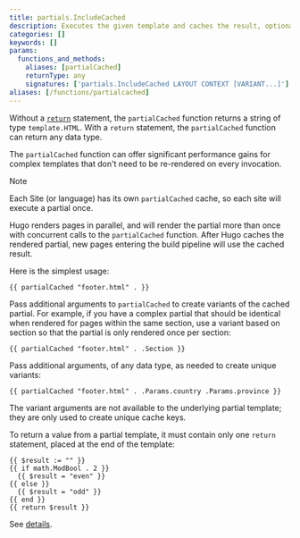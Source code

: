 ```yaml
---
title: partials.IncludeCached
description: Executes the given template and caches the result, optionally passing context. If the partial template contains a return statement, returns the given value, else returns the rendered output.
categories: []
keywords: []
params:
  functions_and_methods:
    aliases: [partialCached]
    returnType: any
    signatures: ['partials.IncludeCached LAYOUT CONTEXT [VARIANT...]']
aliases: [/functions/partialcached]
---
```


Without a [`return`] statement, the `partialCached` function returns a string of type `template.HTML`. With a `return` statement, the `partialCached` function can return any data type.

The `partialCached` function can offer significant performance gains for complex templates that don't need to be re-rendered on every invocation.

> [!note]
> Each Site (or language) has its own `partialCached` cache, so each site will execute a partial once.
>
> Hugo renders pages in parallel, and will render the partial more than once with concurrent calls to the `partialCached` function. After Hugo caches the rendered partial, new pages entering the build pipeline will use the cached result.

Here is the simplest usage:

```go-html-template
{{ partialCached "footer.html" . }}
```

Pass additional arguments to `partialCached` to create variants of the cached partial. For example, if you have a complex partial that should be identical when rendered for pages within the same section, use a variant based on section so that the partial is only rendered once per section:

```go-html-template {file="layouts/_default/baseof.html"}
{{ partialCached "footer.html" . .Section }}
```

Pass additional arguments, of any data type, as needed to create unique variants:

```go-html-template
{{ partialCached "footer.html" . .Params.country .Params.province }}
```

The variant arguments are not available to the underlying partial template; they are only used to create unique cache keys.

To return a value from a partial template, it must contain only one `return` statement, placed at the end of the template:

```go-html-template
{{ $result := "" }}
{{ if math.ModBool . 2 }}
  {{ $result = "even" }}
{{ else }}
  {{ $result = "odd" }}
{{ end }}
{{ return $result }}
```

See&nbsp;[details][`return`].

[`return`]: /functions/go-template/return/
